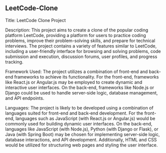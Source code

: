 ## LeetCode-Clone
Title: LeetCode Clone Project

Description:
This project aims to create a clone of the popular coding platform LeetCode, providing a platform for users to practice coding problems, improve their problem-solving skills, and prepare for technical interviews. The project contains a variety of features similar to LeetCode, including a user-friendly interface for browsing and solving problems, code submission and execution, discussion forums, user profiles, and progress tracking.

Framework Used: 
The project utilizes a combination of front-end and back-end frameworks to achieve its functionality. For the front-end, frameworks like React.js or Angular.js may be employed to create dynamic and interactive user interfaces. On the back-end, frameworks like Node.js or Django could be used to handle server-side logic, database management, and API endpoints.

Languages:
The project is likely to be developed using a combination of languages suited for front-end and back-end development. For the front-end, languages such as JavaScript (with React.js or Angular.js) would be commonly used for building dynamic user interfaces. On the back-end, languages like JavaScript (with Node.js), Python (with Django or Flask), or Java (with Spring Boot) may be chosen for implementing server-side logic, database interactions, and API development. Additionally, HTML and CSS would be utilized for structuring web pages and styling the user interface.
